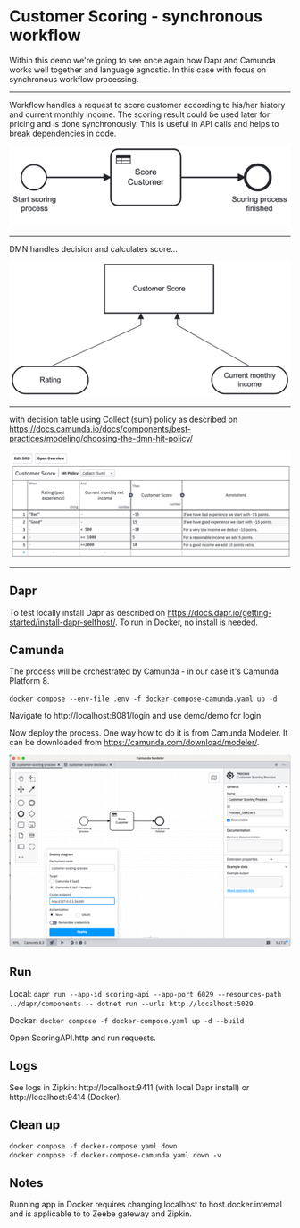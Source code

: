 # Customer Scoring - synchronous workflow

Within this demo we're going to see once again how Dapr and Camunda works well together and language agnostic.
In this case with focus on synchronous workflow processing.

---

Workflow handles a request to score customer according to his/her history and current monthly income.
The scoring result could be used later for pricing and is done synchronously. This is useful in API calls and helps
to break dependencies in code.

![Customer Scoring Process](./ScoringAPI/Camunda/img/customer-scoring-process.png)

---

DMN handles decision and calculates score...

![Customer Scoring Decision (DMN)](./ScoringAPI/Camunda/img/customer-score-decision.png)

---

with decision table using Collect (sum) policy as described on https://docs.camunda.io/docs/components/best-practices/modeling/choosing-the-dmn-hit-policy/

![Customer Scoring Process](./ScoringAPI/Camunda/img/customer-score-table.png)

---

## Dapr

To test locally install Dapr as described on https://docs.dapr.io/getting-started/install-dapr-selfhost/. To run in Docker, no install is needed.

## Camunda

The process will be orchestrated by Camunda - in our case it's Camunda Platform 8.

`docker compose --env-file .env -f docker-compose-camunda.yaml up -d`

Navigate to http://localhost:8081/login and use demo/demo for login.

Now deploy the process. One way how to do it is from Camunda Modeler.
It can be downloaded from https://camunda.com/download/modeler/.

![Deploy](./ScoringAPI/Camunda/img/process-deploy.png)

## Run

Local: `dapr run --app-id scoring-api --app-port 6029 --resources-path ../dapr/components -- dotnet run --urls http://localhost:5029`

Docker: `docker compose -f docker-compose.yaml up -d --build`

Open ScoringAPI.http and run requests.

## Logs

See logs in Zipkin: http://localhost:9411 (with local Dapr install) or http://localhost:9414 (Docker).

## Clean up

```terminal
docker compose -f docker-compose.yaml down
docker compose -f docker-compose-camunda.yaml down -v
```

## Notes

Running app in Docker requires changing localhost to host.docker.internal and is applicable to to Zeebe gateway and Zipkin.

